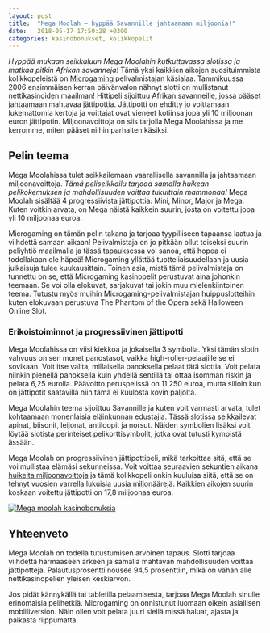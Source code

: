 ```yaml
---
layout: post
title:  "Mega Moolah – hyppää Savannille jahtaamaan miljoonia!"
date:   2018-05-17 17:50:28 +0300
categories: kasinobonukset, kolikkopelit
---
```


*Hyppää mukaan seikkaluun Mega Moolahin kutkuttavassa slotissa ja matkaa pitkin Afrikan savanneja!* Tämä yksi kaikkien aikojen suosituimmista kolikkopeleistä on [Microgaming](https://en.wikipedia.org/wiki/Microgaming) pelivalmistajan käsialaa. Tammikuussa 2006 ensimmäisen kerran päivänvalon nähnyt slotti on mullistanut nettikasinoiden maailman! Hittipeli sijoittuu Afrikan savanneille, jossa pääset jahtaamaan mahtavaa jättipottia. Jättipotti on ehditty jo voittamaan lukemattomia kertoja ja voittajat ovat vieneet kotiinsa jopa yli 10 miljoonan euron jättipotin. Miljoonavoittoja on siis tarjolla Mega Moolahissa ja me kerromme, miten pääset niihin parhaiten käsiksi.

## Pelin teema

Mega Moolahissa tulet seikkailemaan vaarallisella savannilla ja jahtaamaan miljoonavoittoja. *Tämä peliseikkailu tarjoaa samalla huikean pelikokemuksen ja mahdollisuuden voittaa tukuittain mammonaa!* Mega Moolah sisältää 4 progressiivista jättipottia: Mini, Minor, Major ja Mega. Kuten voitkin arvata, on Mega näistä kaikkein suurin, josta on voitettu jopa yli 10 miljoonaa euroa. 

Microgaming on tämän pelin takana ja tarjoaa tyypilliseen tapaansa laatua ja viihdettä samaan aikaan! Pelivalmistaja on jo pitkään ollut toiseksi suurin peliyhtiö maailmalla ja tässä tapauksessa voi sanoa, että hopea ei todellakaan ole häpeä! Microgaming yllättää tuotteliaisuudellaan ja uusia julkaisuja tulee kuukausittain. Toinen asia, mistä tämä pelivalmistaja on tunnettu on se, että Microgaming kasinopelit perustuvat aina johonkin teemaan. Se voi olla elokuvat, sarjakuvat tai jokin muu mielenkiintoinen teema. Tutustu myös muihin Microgaming-pelivalmistajan huippuslotteihin kuten elokuvaan perustuva The Phantom of the Opera sekä Halloween Online Slot. 

### Erikoistoiminnot ja progressiivinen jättipotti

Mega Moolahissa on viisi kiekkoa ja jokaisella 3 symbolia. Yksi tämän slotin vahvuus on sen monet panostasot, vaikka high-roller-pelaajille se ei sovikaan. Voit itse valita, millaisella panoksella pelaat tätä slottia. Voit pelata niinkin pienellä panoksella kuin yhdellä sentillä tai ottaa isomman riskin ja pelata 6,25 eurolla. Päävoitto peruspelissä on 11 250 euroa, mutta silloin kun on jättipotit saatavilla niin tämä ei kuulosta kovin paljolta. 

Mega Moolahin teema sijoittuu Savannille ja kuten voit varmasti arvata, tulet kohtaamaan monenlaisia eläinkunnan edustajia. Tässä slotissa seikkailevat apinat, biisonit, leijonat, antiloopit ja norsut. Näiden symbolien lisäksi voit löytää slotista perinteiset pelikorttisymbolit, jotka ovat tutusti kympistä ässään. 

Mega Moolah on progressiivinen jättipottipeli, mikä tarkoittaa sitä, että se voi mullistaa elämäsi sekunneissa. Voit voittaa seuraavien sekuntien aikana [huikeita miljoonavoittoja](https://www.youtube.com/watch?v=zeU0mc6AQxE) ja tämä kolikkopeli onkin kuuluisa siitä, että se on tehnyt vuosien varrella lukuisia uusia miljonäärejä. Kaikkien aikojen suurin koskaan voitettu jättipotti on 17,8 miljoonaa euroa. 

[![Mega moolah kasinobonuksia](https://img.youtube.com/vi/zeU0mc6AQxE/0.jpg)](http://www.youtube.com/watch?v=zeU0mc6AQxE)


## Yhteenveto

Mega Moolah on todella tutustumisen arvoinen tapaus. Slotti tarjoaa viihdettä harmaaseen arkeen ja samalla mahtavan mahdollisuuden voittaa jättipotteja. Palautusprosentti nousee 94,5 prosenttiin, mikä on vähän alle nettikasinopelien yleisen keskiarvon. 

Jos pidät kännykällä tai tabletilla pelaamisesta, tarjoaa Mega Moolah sinulle erinomaisia pelihetkiä. Microgaming on onnistunut luomaan oikein asiallisen mobiiliversion. Näin ollen voit pelata juuri siellä missä haluat, ajasta ja paikasta riippumatta. 
